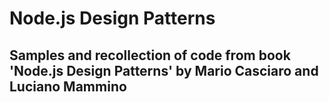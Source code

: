 # Node.js Design Patterns
## Samples and recollection of code from book 'Node.js Design Patterns' by Mario Casciaro and Luciano Mammino